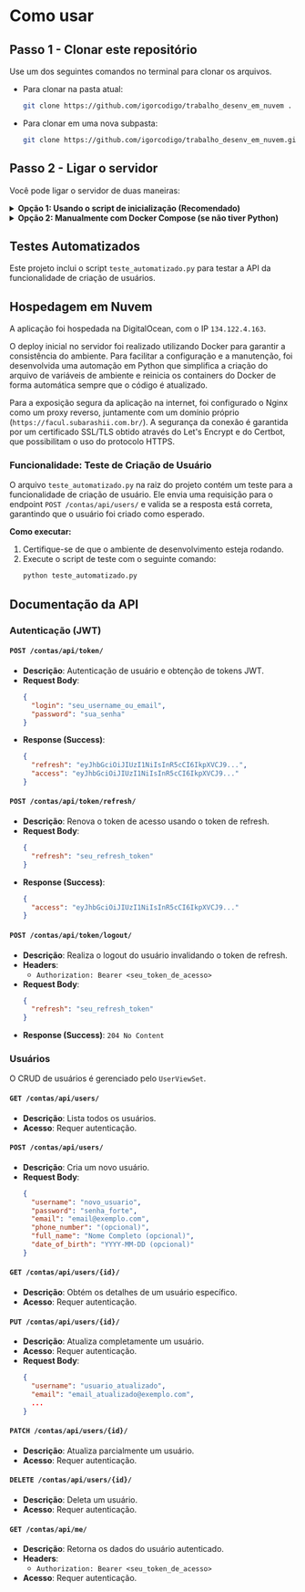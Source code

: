
# Como usar
## Passo 1 - Clonar este repositório

Use um dos seguintes comandos no terminal para clonar os arquivos.

- Para clonar na pasta atual:
  ```sh
  git clone https://github.com/igorcodigo/trabalho_desenv_em_nuvem .
  ```

- Para clonar em uma nova subpasta:
  ```sh
  git clone https://github.com/igorcodigo/trabalho_desenv_em_nuvem.git
  ```

## Passo 2 - Ligar o servidor

Você pode ligar o servidor de duas maneiras:

<details>
<summary><strong>Opção 1: Usando o script de inicialização (Recomendado)</strong></summary>

Se você tem Python instalado, esta é a maneira mais fácil. O script detecta seu sistema operacional e configura o ambiente apropriado.

Execute o seguinte comando na raiz do projeto:

```sh
python initialize.py
```

</details>

<details>
<summary><strong>Opção 2: Manualmente com Docker Compose (se não tiver Python)</strong></summary>

Se você não tem Python, pode usar os comandos do Docker Compose diretamente.

1.  **Navegue até a raiz do projeto.**

2.  **Pare e remova containers existentes (se houver):**
    ```sh
    docker compose -f docker/docker-compose.yml down
    ```

3.  **Inicie os serviços com base no seu ambiente:**

    -   **Para Desenvolvimento (Windows/Mac):**
        ```sh
        docker compose -f docker/docker-compose.yml --profile development up --build -d
        ```
</details>


## Testes Automatizados

Este projeto inclui o script `teste_automatizado.py` para testar a API da funcionalidade de criação de usuários.


## Hospedagem em Nuvem

A aplicação foi hospedada na DigitalOcean, com o IP `134.122.4.163`.

O deploy inicial no servidor foi realizado utilizando Docker para garantir a consistência do ambiente. Para facilitar a configuração e a manutenção, foi desenvolvida uma automação em Python que simplifica a criação do arquivo de variáveis de ambiente e reinicia os containers do Docker de forma automática sempre que o código é atualizado.

Para a exposição segura da aplicação na internet, foi configurado o Nginx como um proxy reverso, juntamente com um domínio próprio (`https://facul.subarashii.com.br/`). A segurança da conexão é garantida por um certificado SSL/TLS obtido através do Let's Encrypt e do Certbot, que possibilitam o uso do protocolo HTTPS.



### Funcionalidade: Teste de Criação de Usuário

O arquivo `teste_automatizado.py` na raiz do projeto contém um teste para a funcionalidade de criação de usuário. Ele envia uma requisição para o endpoint `POST /contas/api/users/` e valida se a resposta está correta, garantindo que o usuário foi criado como esperado.

**Como executar:**

1.  Certifique-se de que o ambiente de desenvolvimento esteja rodando.
2.  Execute o script de teste com o seguinte comando:
    ```bash
    python teste_automatizado.py
    ```



## Documentação da API

### Autenticação (JWT)

#### `POST /contas/api/token/`
- **Descrição**: Autenticação de usuário e obtenção de tokens JWT.
- **Request Body**:
  ```json
  {
    "login": "seu_username_ou_email",
    "password": "sua_senha"
  }
  ```
- **Response (Success)**:
  ```json
  {
    "refresh": "eyJhbGciOiJIUzI1NiIsInR5cCI6IkpXVCJ9...",
    "access": "eyJhbGciOiJIUzI1NiIsInR5cCI6IkpXVCJ9..."
  }
  ```

#### `POST /contas/api/token/refresh/`
- **Descrição**: Renova o token de acesso usando o token de refresh.
- **Request Body**:
  ```json
  {
    "refresh": "seu_refresh_token"
  }
  ```
- **Response (Success)**:
  ```json
  {
    "access": "eyJhbGciOiJIUzI1NiIsInR5cCI6IkpXVCJ9..."
  }
  ```

#### `POST /contas/api/token/logout/`
- **Descrição**: Realiza o logout do usuário invalidando o token de refresh.
- **Headers**:
  - `Authorization: Bearer <seu_token_de_acesso>`
- **Request Body**:
  ```json
  {
    "refresh": "seu_refresh_token"
  }
  ```
- **Response (Success)**: `204 No Content`

### Usuários

O CRUD de usuários é gerenciado pelo `UserViewSet`.

#### `GET /contas/api/users/`
- **Descrição**: Lista todos os usuários.
- **Acesso**: Requer autenticação.

#### `POST /contas/api/users/`
- **Descrição**: Cria um novo usuário.
- **Request Body**:
  ```json
  {
    "username": "novo_usuario",
    "password": "senha_forte",
    "email": "email@exemplo.com",
    "phone_number": "(opcional)",
    "full_name": "Nome Completo (opcional)",
    "date_of_birth": "YYYY-MM-DD (opcional)"
  }
  ```

#### `GET /contas/api/users/{id}/`
- **Descrição**: Obtém os detalhes de um usuário específico.
- **Acesso**: Requer autenticação.

#### `PUT /contas/api/users/{id}/`
- **Descrição**: Atualiza completamente um usuário.
- **Acesso**: Requer autenticação.
- **Request Body**:
  ```json
  {
    "username": "usuario_atualizado",
    "email": "email_atualizado@exemplo.com",
    ...
  }
  ```

#### `PATCH /contas/api/users/{id}/`
- **Descrição**: Atualiza parcialmente um usuário.
- **Acesso**: Requer autenticação.

#### `DELETE /contas/api/users/{id}/`
- **Descrição**: Deleta um usuário.
- **Acesso**: Requer autenticação.

#### `GET /contas/api/me/`
- **Descrição**: Retorna os dados do usuário autenticado.
- **Headers**:
  - `Authorization: Bearer <seu_token_de_acesso>`
- **Acesso**: Requer autenticação.
